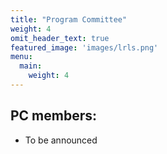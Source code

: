 ```yaml
---
title: "Program Committee"
weight: 4
omit_header_text: true
featured_image: 'images/lrls.png'
menu:
  main:
    weight: 4
---
```


## PC members:
- To be announced

